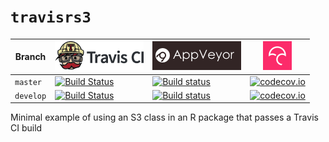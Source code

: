 # `travisrs3`

Branch   |[![Travis CI logo](pics/TravisCI.png)](https://travis-ci.org)                                                                            |[![AppVeyor logo](pics/AppVeyor.png)](https://www.appveyor.com)                                                                                                                     |[![Codecov logo](pics/Codecov.png)](https://www.codecov.io)
---------|-----------------------------------------------------------------------------------------------------------------------------------------|------------------------------------------------------------------------------------------------------------------------------------------------------------------------------------|--------------------------------------------------------------------------------------------------------------------------------------------------------------------
`master` |[![Build Status](https://travis-ci.org/richelbilderbeek/travisrs3.svg?branch=master)](https://travis-ci.org/richelbilderbeek/travisrs3)  |[![Build status](https://ci.appveyor.com/api/projects/status/wtgt6oshu1jdaf3c/branch/master?svg=true)](https://ci.appveyor.com/project/richelbilderbeek/travisrs3/branch/master)    |[![codecov.io](https://codecov.io/github/richelbilderbeek/travisrs3/coverage.svg?branch=master)](https://codecov.io/github/richelbilderbeek/travisrs3/branch/master)
`develop`|[![Build Status](https://travis-ci.org/richelbilderbeek/travisrs3.svg?branch=develop)](https://travis-ci.org/richelbilderbeek/travisrs3) |[![Build status](https://ci.appveyor.com/api/projects/status/wtgt6oshu1jdaf3c/branch/develop?svg=true)](https://ci.appveyor.com/project/richelbilderbeek/travisrs3/branch/develop)  |[![codecov.io](https://codecov.io/github/richelbilderbeek/travisrs3/coverage.svg?branch=develop)](https://codecov.io/github/richelbilderbeek/travisrs3/branch/develop)

Minimal example of using an S3 class in an R package that passes a Travis CI build
